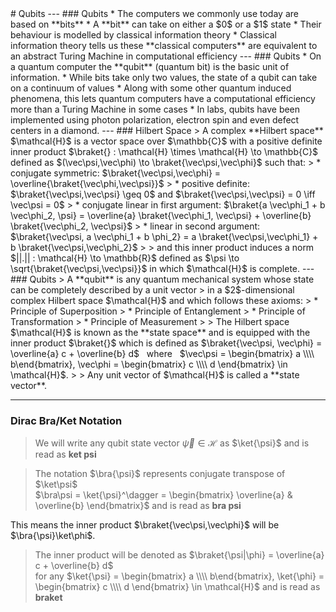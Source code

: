 <section data-markdown>
# Qubits 
---
### Qubits
* The computers we commonly use today are based on **bits**
* A **bit** can take on either a $0$ or a $1$ state
* Their behaviour is modelled by classical information theory
* Classical information theory tells us these **classical computers** are equivalent to an abstract Turing Machine in computational efficiency
---
### Qubits
* On a quantum computer the **qubit** (quantum bit) is the basic unit of information.
* While bits take only two values, the state of a qubit can take on a continuum of values
* Along with some other quantum induced phenomena, this lets quantum computers have a computational efficiency more than a Turing Machine in some cases
* In labs, qubits have been implemented using photon polarization, electron spin and even defect centers in a diamond.
---
### Hilbert Space
> A complex **Hilbert space** $\mathcal{H}$ is a vector space over $\mathbb{C}$ with a positive definite inner product  
$\braket{} : \mathcal{H} \times \mathcal{H} \to \mathbb{C}$ defined as $(\vec\psi,\vec\phi) \to \braket{\vec\psi,\vec\phi}$ such that: 
> * conjugate symmetric: $\braket{\vec\psi,\vec\phi} = \overline{\braket{\vec\phi,\vec\psi}}$
> * positive definite: $\braket{\vec\psi,\vec\psi} \geq 0$ and $\braket{\vec\psi,\vec\psi} = 0 \iff \vec\psi = 0$
> * conjugate linear in first argument: $\braket{a \vec\phi_1 + b \vec\phi_2, \psi} = \overline{a} \braket{\vec\phi_1, \vec\psi} + \overline{b} \braket{\vec\phi_2, \vec\psi}$
> * linear in second argument: $\braket{\vec\psi, a \vec\phi_1 + b \phi_2} = a \braket{\vec\psi,\vec\phi_1} + b \braket{\vec\psi,\vec\phi_2}$  
> 
> and this inner product induces a norm $||.|| : \mathcal{H} \to \mathbb{R}$ defined as $\psi \to \sqrt{\braket{\vec\psi,\vec\psi}}$ in which $\mathcal{H}$ is complete.
---
### Qubits
>  A **qubit** is any quantum mechanical system whose state can be completely described by a unit vector   
> in a $2$-dimensional complex Hilbert space $\mathcal{H}$ and which follows these axioms:
> * Principle of Superposition
> * Principle of Entanglement
> * Principle of Transformation
> * Principle of Measurement
> 
> The Hilbert space $\mathcal{H}$ is known as the **state space** and is equipped with the inner product $\braket{}$ which is defined as $\braket{\vec\psi, \vec\phi} = \overline{a} c + \overline{b} d$ &nbsp; where &nbsp;  $\vec\psi = \begin{bmatrix} a \\\\ b\end{bmatrix}, \vec\phi = \begin{bmatrix} c \\\\ d \end{bmatrix} \in \mathcal{H}$. 
>
> Any unit vector of $\mathcal{H}$ is called a **state vector**.

---
### Dirac Bra/Ket Notation
> We will write any qubit state vector $\vec{\psi} \in \mathcal{H}$ as $\ket{\psi}$ and is read as **ket psi**  

> The notation $\bra{\psi}$ represents conjugate transpose of $\ket\psi$  
> $\bra\psi = \ket{\psi}^\dagger = \begin{bmatrix} \overline{a} & \overline{b} \end{bmatrix}$ and is read as **bra psi**

This means the inner product $\braket{\vec\psi,\vec\phi}$ will be $\bra{\psi}\ket\phi$.
> The inner product will be denoted as $\braket{\psi|\phi} = \overline{a} c + \overline{b} d$  
>  for any $\ket{\psi} = \begin{bmatrix} a \\\\ b\end{bmatrix}, \ket{\phi} = \begin{bmatrix} c \\\\ d \end{bmatrix} \in \mathcal{H}$ and is read as **braket**
</section>
